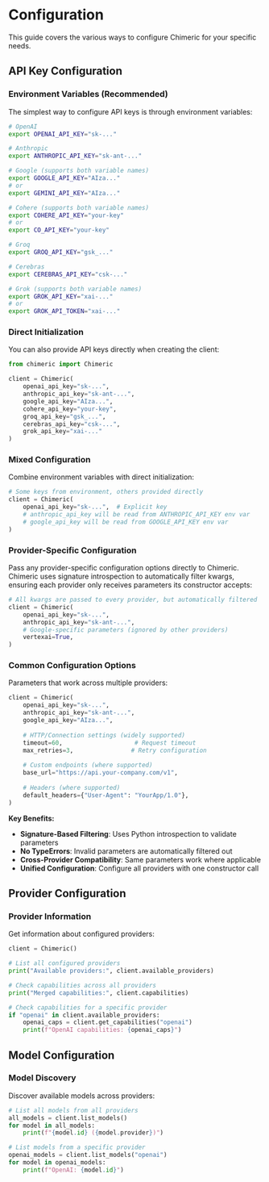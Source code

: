 # Configuration

This guide covers the various ways to configure Chimeric for your specific needs.

## API Key Configuration

### Environment Variables (Recommended)

The simplest way to configure API keys is through environment variables:

```bash
# OpenAI
export OPENAI_API_KEY="sk-..."

# Anthropic
export ANTHROPIC_API_KEY="sk-ant-..."

# Google (supports both variable names)
export GOOGLE_API_KEY="AIza..."
# or
export GEMINI_API_KEY="AIza..."

# Cohere (supports both variable names)
export COHERE_API_KEY="your-key"
# or  
export CO_API_KEY="your-key"

# Groq
export GROQ_API_KEY="gsk_..."

# Cerebras
export CEREBRAS_API_KEY="csk-..."

# Grok (supports both variable names)
export GROK_API_KEY="xai-..."
# or
export GROK_API_TOKEN="xai-..."
```

### Direct Initialization

You can also provide API keys directly when creating the client:

```python
from chimeric import Chimeric

client = Chimeric(
    openai_api_key="sk-...",
    anthropic_api_key="sk-ant-...",
    google_api_key="AIza...",
    cohere_api_key="your-key",
    groq_api_key="gsk_...",
    cerebras_api_key="csk-...",
    grok_api_key="xai-..."
)
```

### Mixed Configuration

Combine environment variables with direct initialization:

```python
# Some keys from environment, others provided directly
client = Chimeric(
    openai_api_key="sk-...",  # Explicit key
    # anthropic_api_key will be read from ANTHROPIC_API_KEY env var
    # google_api_key will be read from GOOGLE_API_KEY env var
)
```

### Provider-Specific Configuration

Pass any provider-specific configuration options directly to Chimeric. Chimeric uses signature introspection to automatically filter kwargs, ensuring each provider only receives parameters its constructor accepts:

```python
# All kwargs are passed to every provider, but automatically filtered
client = Chimeric(
    openai_api_key="sk-...",
    anthropic_api_key="sk-ant-...",
    # Google-specific parameters (ignored by other providers)
    vertexai=True,
)
```

### Common Configuration Options

Parameters that work across multiple providers:

```python
client = Chimeric(
    openai_api_key="sk-...",
    anthropic_api_key="sk-ant-...",
    google_api_key="AIza...",
    
    # HTTP/Connection settings (widely supported)
    timeout=60,                    # Request timeout
    max_retries=3,                # Retry configuration
    
    # Custom endpoints (where supported)
    base_url="https://api.your-company.com/v1",
    
    # Headers (where supported)
    default_headers={"User-Agent": "YourApp/1.0"},
)
```

**Key Benefits:**
- **Signature-Based Filtering**: Uses Python introspection to validate parameters
- **No TypeErrors**: Invalid parameters are automatically filtered out
- **Cross-Provider Compatibility**: Same parameters work where applicable
- **Unified Configuration**: Configure all providers with one constructor call

## Provider Configuration

### Provider Information

Get information about configured providers:

```python
client = Chimeric()

# List all configured providers
print("Available providers:", client.available_providers)

# Check capabilities across all providers
print("Merged capabilities:", client.capabilities)

# Check capabilities for a specific provider
if "openai" in client.available_providers:
    openai_caps = client.get_capabilities("openai")
    print(f"OpenAI capabilities: {openai_caps}")
```

## Model Configuration

### Model Discovery

Discover available models across providers:

```python
# List all models from all providers
all_models = client.list_models()
for model in all_models:
    print(f"{model.id} ({model.provider})")

# List models from a specific provider
openai_models = client.list_models("openai")
for model in openai_models:
    print(f"OpenAI: {model.id}")
```
